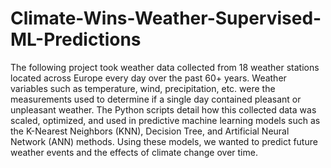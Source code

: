# Climate-Wins-Weather-Supervised-ML-Predictions
The following project took weather data collected from 18 weather stations located across Europe every day over the past 60+ years. Weather variables such as temperature, wind, precipitation, etc. were the measurements used to determine if a single day contained pleasant or unpleasant weather. The Python scripts detail how this collected data was scaled, optimized, and used in predictive machine learning models such as the K-Nearest Neighbors (KNN), Decision Tree, and Artificial Neural Network (ANN) methods. Using these models, we wanted to predict future weather events and the effects of climate change over time.
